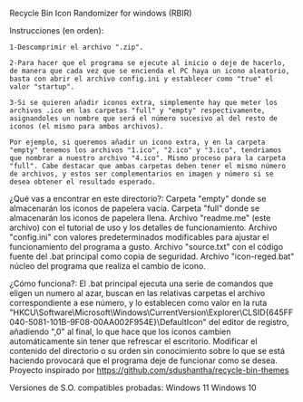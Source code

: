 Recycle Bin Icon Randomizer for windows (RBIR)

Instrucciones (en orden):

	1-Descomprimir el archivo ".zip".

	2-Para hacer que el programa se ejecute al inicio o deje de hacerlo, de manera que cada vez que se encienda el PC haya un icono aleatorio, basta con abrir el archivo config.ini y establecer como "true" el valor "startup".

	3-Si se quieren añadir iconos extra, simplemente hay que meter los archivos .ico en las carpetas "full" y "empty" respectivamente, asignandoles un nombre que será el número sucesivo al del resto de iconos (el mismo para ambos archivos).

	Por ejemplo, si queremos añadir un icono extra, y en la carpeta "empty" tenemos los archivos "1.ico", "2.ico" y "3.ico", tendriamos que nombrar a nuestro archivo "4.ico". Mismo proceso para la carpeta "full". Cabe destacar que ambas carpetas deben tener el mismo número de archivos, y estos ser complementarios en imagen y número si se desea obtener el resultado esperado.

¿Qué vas a encontrar en este directorio?:
Carpeta "empty" donde se almacenarán los iconos de papelera vacía.
Carpeta "full" donde se almacenarán los iconos de papelera llena.
Archivo "readme.me" (este archivo) con el tutorial de uso y los detalles de funcionamiento.
Archivo "config.ini" con valores predeterminados modificables para ajustar el funcionamiento del programa a gusto.
Archivo "source.txt" con el código fuente del .bat principal como copia de seguridad.
Archivo "icon-reged.bat" núcleo del programa que realiza el cambio de icono.

¿Cómo funciona?:
El .bat principal ejecuta una serie de comandos que eligen un numero al azar, buscan en las relativas carpetas el archivo correspondiente a ese número, y lo establecen como valor en la ruta "HKCU\Software\Microsoft\Windows\CurrentVersion\Explorer\CLSID\{645FF040-5081-101B-9F08-00AA002F954E}\DefaultIcon" del editor de registro, añadiendo ",0" al final, lo que hace que los iconos cambien automáticamente sin tener que refrescar el escritorio.
Modificar el contenido del directorio o su orden sin conocimiento sobre lo que se está haciendo provocará que el programa deje de funcionar como se desea.
Proyecto inspirado por https://github.com/sdushantha/recycle-bin-themes

Versiones de S.O. compatibles probadas:
Windows 11
Windows 10
